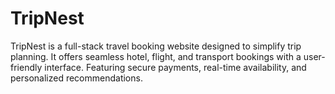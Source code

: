 # TripNest
TripNest is a full-stack travel booking website designed to simplify trip planning. It offers seamless hotel, flight, and transport bookings with a user-friendly interface. Featuring secure payments, real-time availability, and personalized recommendations.
